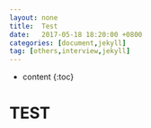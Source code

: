 ```yaml
---
layout: none
title:  Test
date:   2017-05-18 18:20:00 +0800
categories: [document,jekyll]
tag: [others,interview,jekyll]
---
```


* content
{:toc}

# TEST